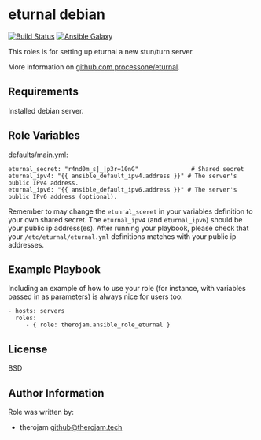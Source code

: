 eturnal debian
==============

[![Build Status](https://app.travis-ci.com/therojam/ansible-role-eturnal.svg?branch=main)](https://travis-ci.com/therojam/ansible-role-eturnal) 
[![Ansible Galaxy](https://img.shields.io/badge/ansible--galaxy-eturnal-blue.svg)](https://galaxy.ansible.com/therojam/ansible_role_eturnal)

This roles is for setting up eturnal a new stun/turn server.

More information on [github.com processone/eturnal](https://github.com/processone/eturnal).


Requirements
------------

Installed debian server.

Role Variables
--------------

defaults/main.yml:

```
eturnal_secret: "r4nd0m_s|_|p3r+10nG"               # Shared secret 
eturnal_ipv4: "{{ ansible_default_ipv4.address }}" # The server's public IPv4 address.
eturnal_ipv6: "{{ ansible_default_ipv6.address }}" # The server's public IPv6 address (optional).
```

Remember to may change the `etunral_sceret` in your variables definition to your own shared secret.
The `eturnal_ipv4` (and `eturnal_ipv6`) should be your public ip address(es). After running your playbook, please check that your `/etc/eturnal/eturnal.yml` definitions matches with your public ip addresses.


Example Playbook
----------------

Including an example of how to use your role (for instance, with variables passed in as parameters) is always nice for users too:

    - hosts: servers
      roles:
         - { role: therojam.ansible_role_eturnal }

License
-------

BSD

Author Information
------------------
Role was written by:

* therojam <github@therojam.tech> 

